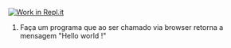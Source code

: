 [![Work in Repl.it](https://classroom.github.com/assets/work-in-replit-14baed9a392b3a25080506f3b7b6d57f295ec2978f6f33ec97e36a161684cbe9.svg)](https://classroom.github.com/online_ide?assignment_repo_id=4732935&assignment_repo_type=AssignmentRepo)
1) Faça um programa que ao ser chamado via browser retorna a mensagem "Hello world !"